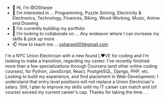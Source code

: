 - 👋 Hi, I’m @OSharpe
- 👀 I’m interested in ... Programming, Puzzle Solving, Electricity & Electronics, Technology, Finances, Biking, Wood-Working, Music, Anime and Drawing
- 🌱 I’m currently building my portfolio
- 💞️ I’m looking to collaborate on ... Any endeavor where I can increase my skills & pick up more
- 📫 How to reach me ... osharpe001@gmail.com

<!---
OSharpe/OSharpe is a ✨ special ✨ repository because its `README.md` (this file) appears on your GitHub profile.
You can click the Preview link to take a look at your changes.
--->

  I'm a NYC Union Electrician with a new found L❤️VE for coding and I'm looking to make a transition, regarding my career. 
  I've recently finished more than a few specializations through Coursera (and other online coding courses), for Python, JavaScript, React, PostgreSQL, Django, PHP, etc. Looking to build my experience, and find placement in Web-Development.
  I understand that entry level positions will not replace a Union Electrician's salary. Still, I plan to improve my skills until my IT career can match and (of course) exceed my current career's cap.
  Thanks for taking the time. . .
